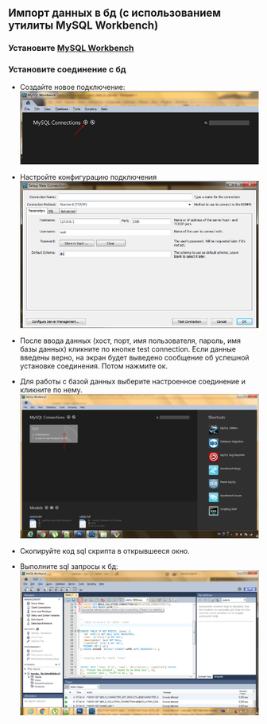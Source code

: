 ## Импорт данных в бд (с использованием утилиты MySQL Workbench) 

### Установите [MySQL Workbench](http://www.mysql.com/downloads/) 

### Установите соединение с бд

* Создайте новое подключение: 
![](images/000.jpg)

* Настройте конфигурацию подключения
![](images/001.jpg)

* После ввода данных (хост, порт, имя пользователя, пароль, имя базы данных) кликните по кнопке test connection. Если данные введены верно, на экран будет выведено сообщение об успешной установке соединения. Потом нажмите ок. 

* Для работы с базой данных выберите настроенное соединение и кликните по нему.
![](images/002.jpg)

* Скопируйте код sql скрипта в открывшееся окно. 
* Выполните sql запросы к бд:  
![](images/003.jpg)
